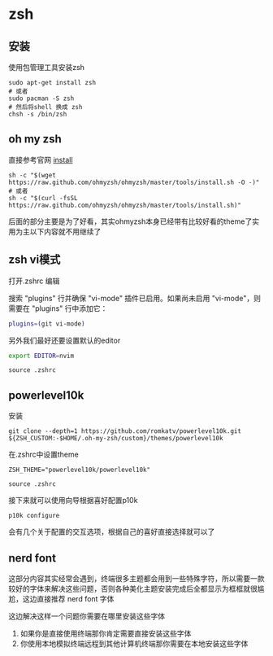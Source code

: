 # zsh

## 安装

使用包管理工具安装zsh

```shell
sudo apt-get install zsh
# 或者
sudo pacman -S zsh
# 然后将shell 换成 zsh
chsh -s /bin/zsh
```

## oh my zsh

直接参考官网 [install](https://ohmyzsh.sh/#install)

```shell
sh -c "$(wget https://raw.github.com/ohmyzsh/ohmyzsh/master/tools/install.sh -O -)"
# 或者
sh -c "$(curl -fsSL https://raw.github.com/ohmyzsh/ohmyzsh/master/tools/install.sh)"
```

后面的部分主要是为了好看，其实ohmyzsh本身已经带有比较好看的theme了实用为主以下内容就不用继续了

## zsh vi模式

打开.zshrc 编辑

搜索 "plugins" 行并确保 "vi-mode" 插件已启用。如果尚未启用 "vi-mode"，则需要在 "plugins" 行中添加它：

```sh
plugins=(git vi-mode)
```

另外我们最好还要设置默认的editor

```sh
export EDITOR=nvim
```

```shell
source .zshrc
```

## powerlevel10k

安装

```shell
git clone --depth=1 https://github.com/romkatv/powerlevel10k.git ${ZSH_CUSTOM:-$HOME/.oh-my-zsh/custom}/themes/powerlevel10k
```

在.zshrc中设置theme

```config
ZSH_THEME="powerlevel10k/powerlevel10k"
```

```shell
source .zshrc
```

接下来就可以使用向导根据喜好配置p10k

```shell
p10k configure
```

会有几个关于配置的交互选项，根据自己的喜好直接选择就可以了

## nerd font

这部分内容其实经常会遇到，终端很多主题都会用到一些特殊字符，所以需要一款较好的字体来解决这些问题，否则各种美化主题安装完成后全都显示为框框就很尴尬，这边直接推荐 nerd font 字体

这边解决这样一个问题你需要在哪里安装这些字体

1. 如果你是直接使用终端那你肯定需要直接安装这些字体
2. 你使用本地模拟终端远程到其他计算机终端那你需要在本地安装这些字体
